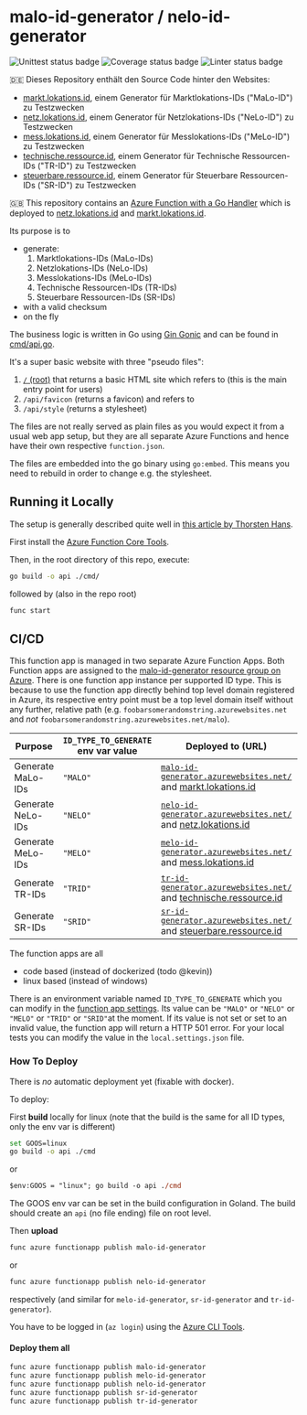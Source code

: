 # malo-id-generator / nelo-id-generator

![Unittest status badge](https://github.com/hochfrequenz/go-template-repository/workflows/Unittests/badge.svg)
![Coverage status badge](https://github.com/hochfrequenz/go-template-repository/workflows/coverage/badge.svg)
![Linter status badge](https://github.com/hochfrequenz/go-template-repository/workflows/golangci-lint/badge.svg)

🇩🇪 Dieses Repository enthält den Source Code hinter den Websites:
* [markt.lokations.id](https://markt.lokations.id), einem Generator für Marktlokations-IDs ("MaLo-ID") zu Testzwecken
* [netz.lokations.id](https://netz.lokations.id), einem Generator für Netzlokations-IDs ("NeLo-ID") zu Testzwecken
* [mess.lokations.id](https://mess.lokations.id), einem Generator für Messlokations-IDs ("MeLo-ID") zu Testzwecken
* [technische.ressource.id](https://technische.ressource.id), einem Generator für Technische Ressourcen-IDs ("TR-ID") zu Testzwecken
* [steuerbare.ressource.id](https://steuerbare.ressource.id), einem Generator für Steuerbare Ressourcen-IDs ("SR-ID") zu Testzwecken

🇬🇧 This repository contains
an [Azure Function with a Go Handler](https://docs.microsoft.com/en-us/azure/azure-functions/create-first-function-vs-code-other?tabs=go%2Cwindows) which is deployed to [netz.lokations.id](https://netz.lokations.id) and [markt.lokations.id](https://markt.lokations.id).

Its purpose is to

- generate:
  1. Marktlokations-IDs (MaLo-IDs)
  2. Netzlokations-IDs (NeLo-IDs)
  3. Messlokations-IDs (MeLo-IDs)
  4. Technische Ressourcen-IDs (TR-IDs)
  5. Steuerbare Ressourcen-IDs (SR-IDs)
- with a valid checksum
- on the fly

The business logic is written in Go using [Gin Gonic](https://gin-gonic.com/) and can be found in [cmd/api.go](cmd/api.go).

It's a super basic website with three "pseudo files":

1. [`/` (root)](https://malo-id-generator.azurewebsites.net/) that returns a basic HTML site which refers to (this is the main entry point for users)
2. `/api/favicon` (returns a favicon) and refers to
3. `/api/style` (returns a stylesheet)

The files are not really served as plain files as you would expect it from a usual web app setup, but they are all separate Azure Functions and hence have their own respective `function.json`.

The files are embedded into the go binary using `go:embed`.
This means you need to rebuild in order to change e.g. the stylesheet.

## Running it Locally

The setup is generally described quite well in [this article by Thorsten Hans](https://www.thorsten-hans.com/azure-functions-with-go/).

First install the [Azure Function Core Tools](https://docs.microsoft.com/en-us/azure/azure-functions/functions-run-local?tabs=v4%2Cwindows%2Ccsharp%2Cportal%2Cbash#v2).

Then, in the root directory of this repo, execute:

```bash
go build -o api ./cmd/
```

followed by (also in the repo root)

```bash
func start
```

## CI/CD

This function app is managed in two separate Azure Function Apps.
Both Function apps are assigned to the [malo-id-generator resource group on Azure](https://portal.azure.com/#@hochfrequenz.net/resource/subscriptions/1cdc65f0-62d2-4770-be11-9ec1da950c81/resourceGroups/malo-id-generator/overview).
There is one function app instance per supported ID type.
This is because to use the function app directly behind top level domain registered in Azure, its respective entry point must be a top level domain itself without any further, relative path (e.g. `foobarsomerandomstring.azurewebsites.net` and _not_ `foobarsomerandomstring.azurewebsites.net/malo`).

| Purpose           | `ID_TYPE_TO_GENERATE` env var value | Deployed to (URL)                                                                                                                                 | Settings                                                                                                                                                                                                                  |
|-------------------|-------------------------------------|---------------------------------------------------------------------------------------------------------------------------------------------------|---------------------------------------------------------------------------------------------------------------------------------------------------------------------------------------------------------------------------|
| Generate MaLo-IDs | `"MALO"`                            | [`malo-id-generator.azurewebsites.net/`](https://malo-id-generator.azurewebsites.net/) and [markt.lokations.id](https://markt.lokations.id)       | [malo-id-generator](https://portal.azure.com/#@hochfrequenz.net/resource/subscriptions/1cdc65f0-62d2-4770-be11-9ec1da950c81/resourceGroups/malo-id-generator/providers/Microsoft.Web/sites/malo-id-generator/appServices) |                                                                                                                                                                                                  |.
| Generate NeLo-IDs | `"NELO"`                            | [`nelo-id-generator.azurewebsites.net/`](https://nelo-id-generator.azurewebsites.net/) and [netz.lokations.id](https://netz.lokations.id)         | [nelo-id-generator](https://portal.azure.com/#@hochfrequenz.net/resource/subscriptions/1cdc65f0-62d2-4770-be11-9ec1da950c81/resourcegroups/malo-id-generator/providers/Microsoft.Web/sites/nelo-id-generator/appServices) |
| Generate MeLo-IDs | `"MELO"`                            | [`melo-id-generator.azurewebsites.net/`](https://melo-id-generator.azurewebsites.net/) and [mess.lokations.id](https://mess.lokations.id)         | [melo-id-generator](https://portal.azure.com/#@hochfrequenz.net/resource/subscriptions/1cdc65f0-62d2-4770-be11-9ec1da950c81/resourceGroups/malo-id-generator/providers/Microsoft.Web/sites/melo-id-generator/appServices) |
| Generate TR-IDs   | `"TRID"`                            | [`tr-id-generator.azurewebsites.net/`](https://tr-id-generator.azurewebsites.net/) and [technische.ressource.id](https://technische.ressource.id) | [tr-id-generator](https://portal.azure.com/#@hochfrequenz.net/resource/subscriptions/1cdc65f0-62d2-4770-be11-9ec1da950c81/resourcegroups/malo-id-generator/providers/Microsoft.Web/sites/tr-id-generator/appServices)     |
| Generate SR-IDs   | `"SRID"`                            | [`sr-id-generator.azurewebsites.net/`](https://sr-id-generator.azurewebsites.net/) and [steuerbare.ressource.id](https://steuerbare.ressource.id) | [sr-id-generator](https://portal.azure.com/#@hochfrequenz.net/resource/subscriptions/1cdc65f0-62d2-4770-be11-9ec1da950c81/resourcegroups/malo-id-generator/providers/Microsoft.Web/sites/sr-id-generator/appServices)     |

The function apps are all

- code based (instead of dockerized (todo @kevin))
- linux based (instead of windows)

There is an environment variable named `ID_TYPE_TO_GENERATE` which you can modify in the [function app settings](https://portal.azure.com/#@hochfrequenz.net/resource/subscriptions/1cdc65f0-62d2-4770-be11-9ec1da950c81/resourcegroups/malo-id-generator/providers/Microsoft.Web/sites/malo-id-generator/configuration).
Its value can be `"MALO"` or `"NELO"` or `"MELO"` or `"TRID"` or `"SRID"`at the moment.
If its value is not set or set to an invalid value, the function app will return a HTTP 501 error.
For your local tests you can modify the value in the `local.settings.json` file.

### How To Deploy

There is _no_ automatic deployment yet (fixable with docker).

To deploy:

First **build** locally for linux (note that the build is the same for all ID types, only the env var is different)

```bash
set GOOS=linux
go build -o api ./cmd
```
or
```ps
$env:GOOS = "linux"; go build -o api ./cmd
```

The GOOS env var can be set in the build configuration in Goland.
The build should create an `api` (no file ending) file on root level.

Then **upload**

```bash
func azure functionapp publish malo-id-generator
```
or
```bash
func azure functionapp publish nelo-id-generator
```
respectively (and similar for `melo-id-generator`, `sr-id-generator` and `tr-id-generator`).

You have to be logged in (`az login`) using the [Azure CLI Tools](https://docs.microsoft.com/de-de/cli/azure/install-azure-cli-windows?tabs=azure-cli).

#### Deploy them all
```bash
func azure functionapp publish malo-id-generator
func azure functionapp publish melo-id-generator
func azure functionapp publish nelo-id-generator
func azure functionapp publish sr-id-generator
func azure functionapp publish tr-id-generator

```